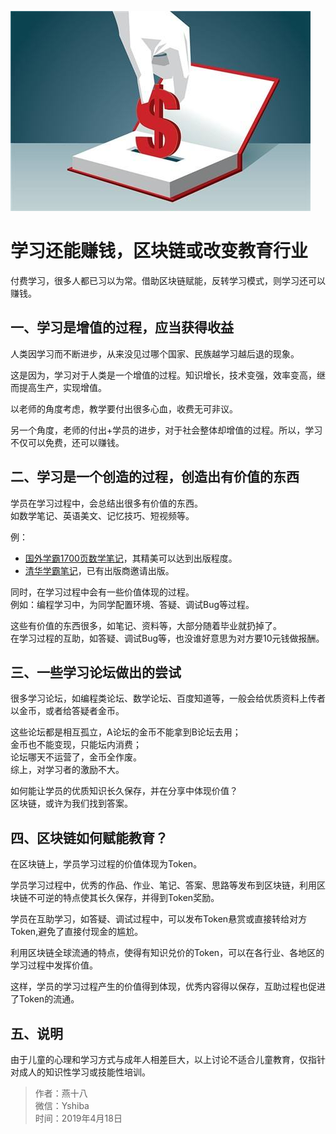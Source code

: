 ![](./img/earn.jpg)
# 学习还能赚钱，区块链或改变教育行业

付费学习，很多人都已习以为常。借助区块链赋能，反转学习模式，则学习还可以赚钱。

## 一、学习是增值的过程，应当获得收益
人类因学习而不断进步，从来没见过哪个国家、民族越学习越后退的现象。

这是因为，学习对于人类是一个增值的过程。知识增长，技术变强，效率变高，继而提高生产，实现增值。

以老师的角度考虑，教学要付出很多心血，收费无可非议。

另一个角度，老师的付出+学员的进步，对于社会整体却增值的过程。所以，学习不仅可以免费，还可以赚钱。

## 二、学习是一个创造的过程，创造出有价值的东西
学员在学习过程中，会总结出很多有价值的东西。  
如数学笔记、英语美文、记忆技巧、短视频等。

例：
+ [国外学霸1700页数学笔记](https://castel.dev/post/lecture-notes-1/)，其精美可以达到出版程度。
+ [清华学霸笔记](http://dy.163.com/v2/article/detail/D3S0VFUM0516IEB2.html)，已有出版商邀请出版。

同时，在学习过程中会有一些价值体现的过程。  
例如：编程学习中，为同学配置环境、答疑、调试Bug等过程。

这些有价值的东西很多，如笔记、资料等，大部分随着毕业就扔掉了。  
在学习过程的互助，如答疑、调试Bug等，也没谁好意思为对方要10元钱做报酬。

## 三、一些学习论坛做出的尝试
很多学习论坛，如编程类论坛、数学论坛、百度知道等，一般会给优质资料上传者以金币，或者给答疑者金币。

这些论坛都是相互孤立，A论坛的金币不能拿到B论坛去用；  
金币也不能变现，只能坛内消费；  
论坛哪天不运营了，金币全作废。  
综上，对学习者的激励不大。

如何能让学员的优质知识长久保存，并在分享中体现价值？  
区块链，或许为我们找到答案。

## 四、区块链如何赋能教育？
在区块链上，学员学习过程的价值体现为Token。

学员学习过程中，优秀的作品、作业、笔记、答案、思路等发布到区块链，利用区块链不可逆的特点使其长久保存，并得到Token奖励。

学员在互助学习，如答疑、调试过程中，可以发布Token悬赏或直接转给对方Token,避免了直接付现金的尴尬。

利用区块链全球流通的特点，使得有知识兑价的Token，可以在各行业、各地区的学习过程中发挥价值。

这样，学员的学习过程产生的价值得到体现，优秀内容得以保存，互助过程也促进了Token的流通。

## 五、说明
由于儿童的心理和学习方式与成年人相差巨大，以上讨论不适合儿童教育，仅指针对成人的知识性学习或技能性培训。

> 作者：燕十八  
> 微信：Yshiba   
> 时间：2019年4月18日  